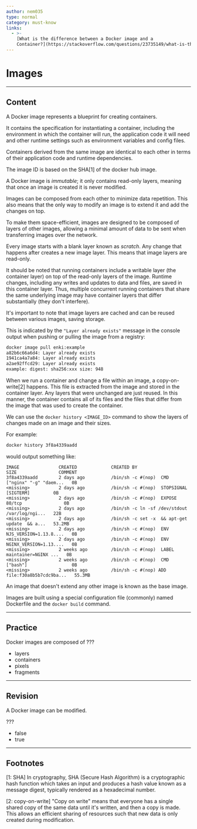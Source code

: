 ```yaml
---
author: nem035
type: normal
category: must-know
links:
  - >-
    [What is the difference between a Docker image and a
    Container?](https://stackoverflow.com/questions/23735149/what-is-the-difference-between-a-docker-image-and-a-container){discussion}
---
```


# Images


---

## Content

A Docker image represents a blueprint for creating containers.

It contains the specification for instantiating a container, including the environment in which the container will run, the application code it will need and other runtime settings such as environment variables and config files.

Containers derived from the same image are identical to each other in terms of their application code and runtime dependencies.

The image ID is based on the SHA[1] of the docker hub image.

A Docker image is *immutable*; it only contains read-only layers, meaning that once an image is created it is never modified.

Images can be composed from each other to minimize data repetition. This also means that the only way to modify an image is to extend it and add the changes on top. 

To make them space-efficient, images are designed to be composed of layers of other images, allowing a minimal amount of data to be sent when transferring images over the network.

Every image starts with a blank layer known as *scratch*. Any change that happens after creates a new image layer. This means that image layers are read-only.

It should be noted that running containers include a writable layer (the container layer) on top of the read-only layers of the image. Runtime changes, including any writes and updates to data and files, are saved in this container layer. Thus, multiple concurrent running containers that share the same underlying image may have container layers that differ substantially (they don't interfere).

It's important to note that image layers are cached and can be reused between various images, saving storage.

This is indicated by the `"Layer already exists"` message in the console output when pushing or pulling the image from a registry:

```bash
docker image pull enki:example
a82b6c66a6d4: Layer already exists
1941ca4a7a84: Layer already exists
a2ae92ffcd29: Layer already exists
example: digest: sha256:xxx size: 948
```

When we run a container and change a file within an image, a copy-on-write[2] happens. This file is extracted from the image and stored in the container layer. Any layers that were unchanged are just reused. In this manner, the container contains all of its files and the files that differ from the image that was used to create the container.

We can use the `docker history <IMAGE_ID>` command to show the layers of changes made on an image and their sizes.

For example:

```bash
docker history 3f8a4339aadd
```

would output something like:

```plain-text
IMAGE               CREATED             CREATED BY                                      SIZE                COMMENT
3f8a4339aadd        2 days ago          /bin/sh -c #(nop)  CMD ["nginx" "-g" "daem...   0B
<missing>           2 days ago          /bin/sh -c #(nop)  STOPSIGNAL [SIGTERM]         0B
<missing>           2 days ago          /bin/sh -c #(nop)  EXPOSE 80/tcp                0B
<missing>           2 days ago          /bin/sh -c ln -sf /dev/stdout /var/log/ngi...   22B
<missing>           2 days ago          /bin/sh -c set -x  && apt-get update  && a...   53.2MB
<missing>           2 days ago          /bin/sh -c #(nop)  ENV NJS_VERSION=1.13.8....   0B
<missing>           2 days ago          /bin/sh -c #(nop)  ENV NGINX_VERSION=1.13....   0B
<missing>           2 weeks ago         /bin/sh -c #(nop)  LABEL maintainer=NGINX ...   0B
<missing>           2 weeks ago         /bin/sh -c #(nop)  CMD ["bash"]                 0B
<missing>           2 weeks ago         /bin/sh -c #(nop) ADD file:f30a8b5b7cdc9ba...   55.3MB
```

An image that doesn't extend any other image is known as the base image.

Images are built using a special configuration file (commonly) named Dockerfile and the `docker build` command.


---

## Practice

Docker images are composed of ???

- layers
- containers
- pixels
- fragments


---

## Revision

A Docker image can be modified.

???

- false
- true


---

## Footnotes

[1: SHA]
In cryptography, SHA (Secure Hash Algorithm) is a cryptographic hash function which takes an input and produces a hash value known as a message digest, typically rendered as a hexadecimal number.

[2: copy-on-write]
"Copy on write" means that everyone has a single shared copy of the same data until it's written, and then a copy is made. This allows an efficient sharing of resources such that new data is only created during modification.
